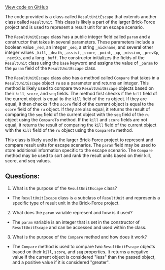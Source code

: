 [View code on GitHub](https://github.com/TieHaxJan/Brick-Force/Assembly-CSharp\ResultUnitEscape.cs)

The code provided is a class called `ResultUnitEscape` that extends another class called `ResultUnit`. This class is likely a part of the larger Brick-Force project and is used to represent a result unit for an escape scenario.

The `ResultUnitEscape` class has a public integer field called `param` and a constructor that takes in several parameters. These parameters include a boolean value `_red`, an integer `_seq`, a string `_nickname`, and several other integer values `_kill`, `_death`, `_assist`, `_score`, `_point`, `_xp`, `_mission`, `_prevXp`, `_nextXp`, and a long `_buff`. The constructor initializes the fields of the `ResultUnit` class using the `base` keyword and assigns the value of `_param` to the `param` field of the `ResultUnitEscape` class.

The `ResultUnitEscape` class also has a method called `Compare` that takes in a `ResultUnitEscape` object `ru` as a parameter and returns an integer. This method is likely used to compare two `ResultUnitEscape` objects based on their `kill`, `score`, and `seq` fields. The method first checks if the `kill` field of the current object is equal to the `kill` field of the `ru` object. If they are equal, it then checks if the `score` field of the current object is equal to the `score` field of the `ru` object. If they are also equal, it returns the result of comparing the `seq` field of the current object with the `seq` field of the `ru` object using the `CompareTo` method. If the `kill` and `score` fields are not equal, it returns the result of comparing the `kill` field of the current object with the `kill` field of the `ru` object using the `CompareTo` method.

This class is likely used in the larger Brick-Force project to represent and compare result units for escape scenarios. The `param` field may be used to store additional information specific to the escape scenario. The `Compare` method may be used to sort and rank the result units based on their kill, score, and seq values.
## Questions: 
 1. What is the purpose of the `ResultUnitEscape` class?
- The `ResultUnitEscape` class is a subclass of `ResultUnit` and represents a specific type of result unit in the Brick-Force project.

2. What does the `param` variable represent and how is it used?
- The `param` variable is an integer that is set in the constructor of `ResultUnitEscape` and can be accessed and used within the class.

3. What is the purpose of the `Compare` method and how does it work?
- The `Compare` method is used to compare two `ResultUnitEscape` objects based on their `kill`, `score`, and `seq` properties. It returns a negative value if the current object is considered "less" than the passed object, and a positive value if it is considered "greater".